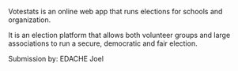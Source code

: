 Votestats is an online web app that runs elections for schools and organization. 

It is an election platform that allows both volunteer groups and large associations to run a secure, democratic and fair election.

Submission by: EDACHE Joel
